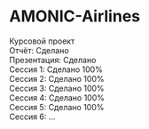 # AMONIC-Airlines
Курсовой проект</br>
Отчёт: Сделано</br>
Презентация: Сделано</br>
Сессия 1: Сделано 100%</br>
Сессия 2: Сделано 100%</br>
Сессия 3: Сделано 100%</br>
Сессия 4: Сделано 100%</br>
Сессия 5: Сделано 100%</br>
Сессия 6: ...
